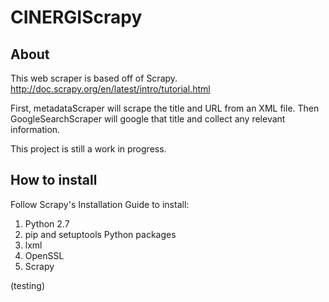 # CINERGIScrapy

## About
This web scraper is based off of Scrapy.
http://doc.scrapy.org/en/latest/intro/tutorial.html

First, metadataScraper will scrape the title and URL from an XML file.
Then GoogleSearchScraper will google that title and collect any relevant information.

This project is still a work in progress.

## How to install
Follow Scrapy's Installation Guide to install:

1. Python 2.7
2. pip and setuptools Python packages
3. lxml
4. OpenSSL
5. Scrapy 


(testing) 
